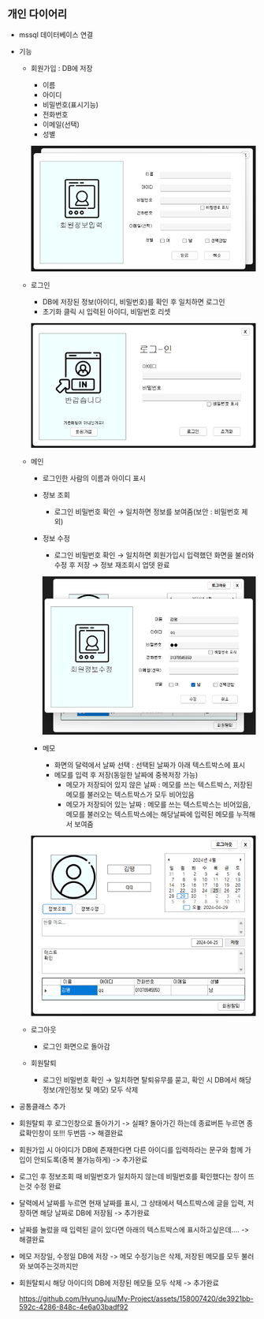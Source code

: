 ## 개인 다이어리
- mssql 데이터베이스 연결

- 기능
	- 회원가입 : DB에 저장
		- 이름
		- 아이디
		- 비밀번호(표시기능)
		- 전화번호
		- 이메일(선택)
		- 성별
	
		![회원가입](https://raw.githubusercontent.com/HyungJuu/My-Project/main/images/PJ1_003.png)

	- 로그인
		- DB에 저장된 정보(아이디, 비밀번호)를 확인 후 일치하면 로그인
		- 초기화 클릭 시 입력된 아이디, 비밀번호 리셋
	
		![로그인](https://raw.githubusercontent.com/HyungJuu/My-Project/main/images/PJ1_002.png)

	- 메인
		- 로그인한 사람의 이름과 아이디 표시
		
		- 정보 조회
			- 로그인 비밀번호 확인 &rarr; 일치하면 정보를 보여줌(보안 : 비밀번호 제외)
		- 정보 수정
			- 로그인 비밀번호 확인 &rarr; 일치하면 회원가입시 입력했던 화면을 불러와 수정 후 저장 &rarr; 정보 재조회시 업뎃 완료
			
			![정보수정](https://raw.githubusercontent.com/HyungJuu/My-Project/main/images/PJ1_005.png)	
			
		- 메모
			- 화면의 달력에서 날짜 선택 : 선택된 날짜가 아래 텍스트박스에 표시
			- 메모를 입력 후 저장(동일한 날짜에 중복저장 가능)
				- 메모가 저장되어 있지 않은 날짜 : 메모를 쓰는 텍스트박스, 저장된 메모를 불러오는 텍스트박스가 모두 비어있음
				- 메모가 저장되어 있는 날짜 : 메모를 쓰는 텍스트박스는 비어있음, 메모를 불러오는 텍스트박스에는 해당날짜에 입력된 메모를 누적해서 보여줌

		![메인화면](https://raw.githubusercontent.com/HyungJuu/My-Project/main/images/PJ1_004.png)
	
	- 로그아웃
		- 로그인 화면으로 돌아감
	
	- 회원탈퇴
		- 로그인 비밀번호 확인 &rarr; 일치하면 탈퇴유무를 묻고, 확인 시 DB에서 해당 정보(개인정보 및 메모) 모두 삭제


- 공통클래스 추가

- 회원탈퇴 후 로그인창으로 돌아가기 -> 실패? 돌아가긴 하는데 종료버튼 누르면 종료확인창이 또!!! 두번뜸 -> 해결완료
- 회원가입 시 아이디가 DB에 존재한다면 다른 아이디를 입력하라는 문구와 함께 가입이 안되도록(중복 불가능하게) -> 추가완료
- 로그인 후 정보조회 때 비밀번호가 일치하지 않는데 비밀번호를 확인했다는 창이 뜨는것 수정 완료
- 달력에서 날짜를 누르면 현재 날짜를 표시, 그 상태에서 텍스트박스에 글을 입력, 저장하면 해당 날짜로 DB에 저장됨 -> 추가완료
- 날짜를 눌렀을 때 입력된 글이 있다면 아래의 텍스트박스에 표시하고싶은데.... -> 해결완료  
- 메모 저장일, 수정일 DB에 저장 -> 메모 수정기능은 삭제, 저장된 메모를 모두 불러와 보여주는것까지만
- 회원탈퇴시 해당 아이디의 DB에 저장된 메모들 모두 삭제 -> 추가완료

	https://github.com/HyungJuu/My-Project/assets/158007420/de3921bb-592c-4286-848c-4e6a03badf92